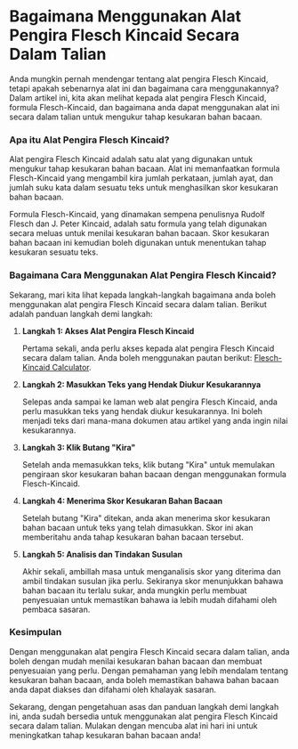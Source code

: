 Bagaimana Menggunakan Alat Pengira Flesch Kincaid Secara Dalam Talian
=====================================================================

Anda mungkin pernah mendengar tentang alat pengira Flesch Kincaid, tetapi apakah sebenarnya alat ini dan bagaimana cara menggunakannya? Dalam artikel ini, kita akan melihat kepada alat pengira Flesch Kincaid, formula Flesch-Kincaid, dan bagaimana anda dapat menggunakan alat ini secara dalam talian untuk mengukur tahap kesukaran bahan bacaan.

### Apa itu Alat Pengira Flesch Kincaid?

Alat pengira Flesch Kincaid adalah satu alat yang digunakan untuk mengukur tahap kesukaran bahan bacaan. Alat ini memanfaatkan formula Flesch-Kincaid yang mengambil kira jumlah perkataan, jumlah ayat, dan jumlah suku kata dalam sesuatu teks untuk menghasilkan skor kesukaran bahan bacaan.

Formula Flesch-Kincaid, yang dinamakan sempena penulisnya Rudolf Flesch dan J. Peter Kincaid, adalah satu formula yang telah digunakan secara meluas untuk menilai kesukaran bahan bacaan. Skor kesukaran bahan bacaan ini kemudian boleh digunakan untuk menentukan tahap kesukaran sesuatu teks.

### Bagaimana Cara Menggunakan Alat Pengira Flesch Kincaid?

Sekarang, mari kita lihat kepada langkah-langkah bagaimana anda boleh menggunakan alat pengira Flesch Kincaid secara dalam talian. Berikut adalah panduan langkah demi langkah:

1. **Langkah 1: Akses Alat Pengira Flesch Kincaid**
    
    Pertama sekali, anda perlu akses kepada alat pengira Flesch Kincaid secara dalam talian. Anda boleh menggunakan pautan berikut: [Flesch-Kincaid Calculator](https://www.onlinecalculatorsfree.com/ms/tools/flesch-kincaid-calculator.html).
2. **Langkah 2: Masukkan Teks yang Hendak Diukur Kesukarannya**
    
    Selepas anda sampai ke laman web alat pengira Flesch Kincaid, anda perlu masukkan teks yang hendak diukur kesukarannya. Ini boleh menjadi teks dari mana-mana dokumen atau artikel yang anda ingin nilai kesukarannya.
3. **Langkah 3: Klik Butang "Kira"**
    
    Setelah anda memasukkan teks, klik butang "Kira" untuk memulakan pengiraan skor kesukaran bahan bacaan dengan menggunakan formula Flesch-Kincaid.
4. **Langkah 4: Menerima Skor Kesukaran Bahan Bacaan**
    
    Setelah butang "Kira" ditekan, anda akan menerima skor kesukaran bahan bacaan untuk teks yang telah dimasukkan. Skor ini akan memberitahu anda tahap kesukaran bahan bacaan tersebut.
5. **Langkah 5: Analisis dan Tindakan Susulan**
    
    Akhir sekali, ambillah masa untuk menganalisis skor yang diterima dan ambil tindakan susulan jika perlu. Sekiranya skor menunjukkan bahawa bahan bacaan itu terlalu sukar, anda mungkin perlu membuat penyesuaian untuk memastikan bahawa ia lebih mudah difahami oleh pembaca sasaran.

### Kesimpulan

Dengan menggunakan alat pengira Flesch Kincaid secara dalam talian, anda boleh dengan mudah menilai kesukaran bahan bacaan dan membuat penyesuaian yang perlu. Dengan pemahaman yang lebih mendalam tentang kesukaran bahan bacaan, anda boleh memastikan bahawa bahan bacaan anda dapat diakses dan difahami oleh khalayak sasaran.

Sekarang, dengan pengetahuan asas dan panduan langkah demi langkah ini, anda sudah bersedia untuk menggunakan alat pengira Flesch Kincaid secara dalam talian. Mulakan dengan mencuba alat ini hari ini untuk meningkatkan tahap kesukaran bahan bacaan anda!